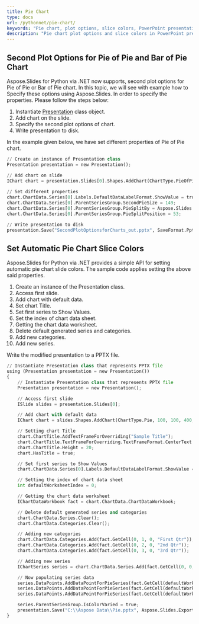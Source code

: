 ```yaml
---
title: Pie Chart
type: docs
url: /pythonnet/pie-chart/
keywords: "Pie chart, plot options, slice colors, PowerPoint presentation, Python, Aspose.Slides for Python via .NET"
description: "Pie chart plot options and slice colors in PowerPoint presentation in Python"
---
```


## **Second Plot Options for Pie of Pie and Bar of Pie Chart**
Aspose.Slides for Python via .NET now supports, second plot options for Pie of Pie or Bar of Pie chart. In this topic, we will see with example how to Specify these options using Aspose.Slides. In order to specify the properties. Please follow the steps below:

1. Instantiate [Presentation](https://apireference.aspose.com/slides/pythonnet/aspose.slides/presentation) class object.
1. Add chart on the slide.
1. Specify the second plot options of chart.
1. Write presentation to disk.

In the example given below, we have set different properties of Pie of Pie chart.

```py
// Create an instance of Presentation class
Presentation presentation = new Presentation();

// Add chart on slide
IChart chart = presentation.Slides[0].Shapes.AddChart(ChartType.PieOfPie, 50, 50, 500, 400);
     
// Set different properties
chart.ChartData.Series[0].Labels.DefaultDataLabelFormat.ShowValue = true;
chart.ChartData.Series[0].ParentSeriesGroup.SecondPieSize = 149;
chart.ChartData.Series[0].ParentSeriesGroup.PieSplitBy = Aspose.Slides.Charts.PieSplitType.ByPercentage;
chart.ChartData.Series[0].ParentSeriesGroup.PieSplitPosition = 53;

// Write presentation to disk
presentation.Save("SecondPlotOptionsforCharts_out.pptx", SaveFormat.Pptx);
```




## **Set Automatic Pie Chart Slice Colors**
Aspose.Slides for Python via .NET provides a simple API for setting automatic pie chart slide colors. The sample code applies setting the above said properties.

1. Create an instance of the Presentation class.
1. Access first slide.
1. Add chart with default data.
1. Set chart Title.
1. Set first series to Show Values.
1. Set the index of chart data sheet.
1. Getting the chart data worksheet.
1. Delete default generated series and categories.
1. Add new categories.
1. Add new series.

Write the modified presentation to a PPTX file.

```py
// Instantiate Presentation class that represents PPTX file
using (Presentation presentation = new Presentation())
{
	// Instantiate Presentation class that represents PPTX file
	Presentation presentation = new Presentation();

	// Access first slide
	ISlide slides = presentation.Slides[0];

	// Add chart with default data
	IChart chart = slides.Shapes.AddChart(ChartType.Pie, 100, 100, 400, 400);

	// Setting chart Title
	chart.ChartTitle.AddTextFrameForOverriding("Sample Title");
	chart.ChartTitle.TextFrameForOverriding.TextFrameFormat.CenterText = NullableBool.True;
	chart.ChartTitle.Height = 20;
	chart.HasTitle = true;

	// Set first series to Show Values
	chart.ChartData.Series[0].Labels.DefaultDataLabelFormat.ShowValue = true;

	// Setting the index of chart data sheet
	int defaultWorksheetIndex = 0;

	// Getting the chart data worksheet
	IChartDataWorkbook fact = chart.ChartData.ChartDataWorkbook;

	// Delete default generated series and categories
	chart.ChartData.Series.Clear();
	chart.ChartData.Categories.Clear();

	// Adding new categories
	chart.ChartData.Categories.Add(fact.GetCell(0, 1, 0, "First Qtr"));
	chart.ChartData.Categories.Add(fact.GetCell(0, 2, 0, "2nd Qtr"));
	chart.ChartData.Categories.Add(fact.GetCell(0, 3, 0, "3rd Qtr"));

	// Adding new series
	IChartSeries series = chart.ChartData.Series.Add(fact.GetCell(0, 0, 1, "Series 1"), chart.Type);

	// Now populating series data
	series.DataPoints.AddDataPointForPieSeries(fact.GetCell(defaultWorksheetIndex, 1, 1, 20));
	series.DataPoints.AddDataPointForPieSeries(fact.GetCell(defaultWorksheetIndex, 2, 1, 50));
	series.DataPoints.AddDataPointForPieSeries(fact.GetCell(defaultWorksheetIndex, 3, 1, 30));

	series.ParentSeriesGroup.IsColorVaried = true;
	presentation.Save("C:\\Aspose Data\\Pie.pptx", Aspose.Slides.Export.SaveFormat.Pptx);
}
```

